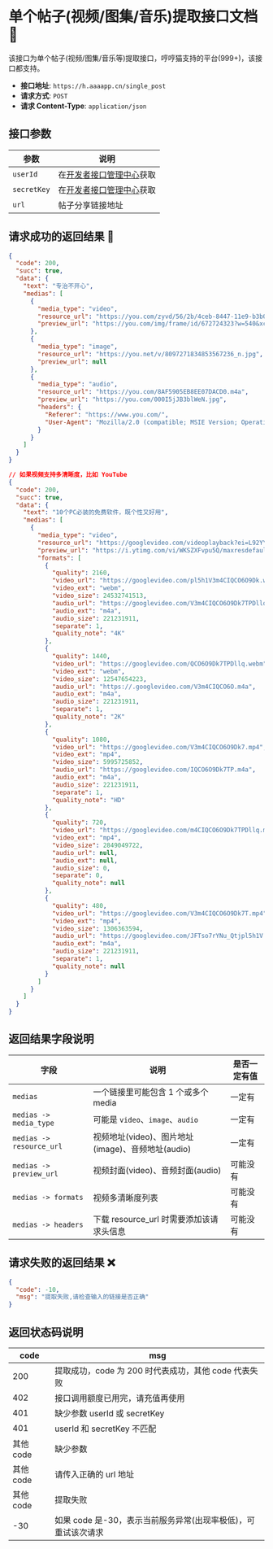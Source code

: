 # 单个帖子(视频/图集/音乐)提取接口文档 📄

该接口为单个帖子(视频/图集/音乐等)提取接口，哼哼猫支持的平台(999+)，该接口都支持。

- **接口地址**: `https://h.aaaapp.cn/single_post`
- **请求方式**: `POST`
- **请求 Content-Type**: `application/json`

## 接口参数

| 参数        | 说明                                                                   |
| ----------- | ---------------------------------------------------------------------- |
| `userId`    | 在[开发者接口管理中心](https://www.henghengmao.com/user/developer)获取 |
| `secretKey` | 在[开发者接口管理中心](https://www.henghengmao.com/user/developer)获取 |
| `url`       | 帖子分享链接地址                                                       |

## 请求成功的返回结果 🎉

```json
{
  "code": 200,
  "succ": true,
  "data": {
    "text": "专治不开心",
    "medias": [
      {
        "media_type": "video",
        "resource_url": "https://you.com/zyvd/56/2b/4ceb-8447-11e9-b3b0-00163e042306",
        "preview_url": "https://you.com/img/frame/id/672724323?w=540&xcdelogo=0"
      },
      {
        "media_type": "image",
        "resource_url": "https://you.net/v/8097271834853567236_n.jpg",
        "preview_url": null
      },
      {
        "media_type": "audio",
        "resource_url": "https://you.com/8AF5905EB8EE07DACD0.m4a",
        "preview_url": "https://you.com/000I5jJB3blWeN.jpg",
        "headers": {
          "Referer": "https://www.you.com/",
          "User-Agent": "Mozilla/2.0 (compatible; MSIE Version; Operating System)"
        }
      }
    ]
  }
}

// 如果视频支持多清晰度，比如 YouTube
{
  "code": 200,
  "succ": true,
  "data": {
    "text": "10个PC必装的免费软件，既个性又好用",
    "medias": [
      {
        "media_type": "video",
        "resource_url": "https://googlevideo.com/videoplayback?ei=L92YYsOeF9nbkgatuKvoDg",
        "preview_url": "https://i.ytimg.com/vi/WKSZXFvpu5Q/maxresdefault.jpg",
        "formats": [
          {
            "quality": 2160,
            "video_url": "https://googlevideo.com/pl5h1V3m4CIQCO6O9Dk.webm",
            "video_ext": "webm",
            "video_size": 24532741513,
            "audio_url": "https://googlevideo.com/V3m4CIQCO6O9Dk7TPDllq.m4a",
            "audio_ext": "m4a",
            "audio_size": 221231911,
            "separate": 1,
            "quality_note": "4K"
          },
          {
            "quality": 1440,
            "video_url": "https://googlevideo.com/QCO6O9Dk7TPDllq.webm",
            "video_ext": "webm",
            "video_size": 12547654223,
            "audio_url": "https://.googlevideo.com/V3m4CIQCO6O.m4a",
            "audio_ext": "m4a",
            "audio_size": 221231911,
            "separate": 1,
            "quality_note": "2K"
          },
          {
            "quality": 1080,
            "video_url": "https://googlevideo.com/V3m4CIQCO6O9Dk7.mp4",
            "video_ext": "mp4",
            "video_size": 5995725852,
            "audio_url": "https://googlevideo.com/IQCO6O9Dk7TP.m4a",
            "audio_ext": "m4a",
            "audio_size": 221231911,
            "separate": 1,
            "quality_note": "HD"
          },
          {
            "quality": 720,
            "video_url": "https://googlevideo.com/m4CIQCO6O9Dk7TPDllq.mp4",
            "video_ext": "mp4",
            "video_size": 2849049722,
            "audio_url": null,
            "audio_ext": null,
            "audio_size": 0,
            "separate": 0,
            "quality_note": null
          },
          {
            "quality": 480,
            "video_url": "https://googlevideo.com/V3m4CIQCO6O9Dk7T.mp4",
            "video_ext": "mp4",
            "video_size": 1306363594,
            "audio_url": "https://googlevideo.com/JFTso7rYNu_Qtjpl5h1V.m4a",
            "audio_ext": "m4a",
            "audio_size": 221231911,
            "separate": 1,
            "quality_note": null
          }
        ]
      }
    ]
  }
}
```

## 返回结果字段说明

| 字段                     | 说明                                              | 是否一定有值 |
| ------------------------ | ------------------------------------------------- | ------------ |
| `medias`                 | 一个链接里可能包含 1 个或多个 media               | 一定有       |
| `medias -> media_type`   | 可能是 `video`、`image`、`audio`                  | 一定有       |
| `medias -> resource_url` | 视频地址(video)、图片地址(image)、音频地址(audio) | 一定有       |
| `medias -> preview_url`  | 视频封面(video)、音频封面(audio)                  | 可能没有     |
| `medias -> formats`      | 视频多清晰度列表                                  | 可能没有     |
| `medias -> headers`      | 下载 resource_url 时需要添加该请求头信息          | 可能没有     |

## 请求失败的返回结果 ❌

```json
{
  "code": -10,
  "msg": "提取失败,请检查输入的链接是否正确"
}
```

## 返回状态码说明

| code      | msg                                                           |
| --------- | ------------------------------------------------------------- |
| 200       | 提取成功，code 为 200 时代表成功，其他 code 代表失败          |
| 402       | 接口调用额度已用完，请充值再使用                              |
| 401       | 缺少参数 userId 或 secretKey                                  |
| 401       | userId 和 secretKey 不匹配                                    |
| 其他 code | 缺少参数                                                      |
| 其他 code | 请传入正确的 url 地址                                         |
| 其他 code | 提取失败                                                      |
| -30       | 如果 code 是-30，表示当前服务异常(出现率极低)，可重试该次请求 |
